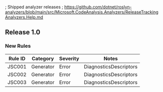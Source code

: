 ﻿; Shipped analyzer releases
; https://github.com/dotnet/roslyn-analyzers/blob/main/src/Microsoft.CodeAnalysis.Analyzers/ReleaseTrackingAnalyzers.Help.md

## Release 1.0

### New Rules

Rule ID | Category | Severity | Notes
--------|----------|----------|-------
JSC001 | Generator | Error | DiagnosticsDescriptors
JSC002 | Generator | Error | DiagnosticsDescriptors
JSC003 | Generator | Error | DiagnosticsDescriptors
